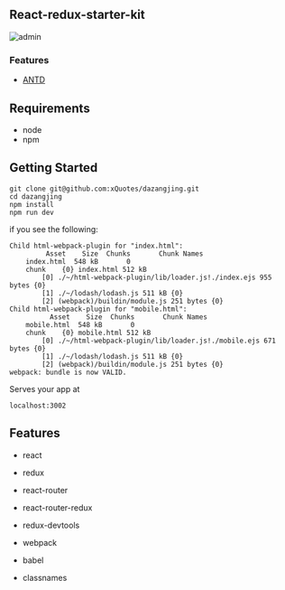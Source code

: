 ## React-redux-starter-kit

![admin](https://raw.githubusercontent.com/xQuotes/react-redux-starter-kit/admin/src/common/img/admin.png)

### Features
- [ANTD](http://ant.design/)

## Requirements

- node
- npm

## Getting Started

```
git clone git@github.com:xQuotes/dazangjing.git
cd dazangjing
npm install
npm run dev
```

if you see the following:

```
Child html-webpack-plugin for "index.html":
         Asset    Size  Chunks       Chunk Names
    index.html  548 kB       0
    chunk    {0} index.html 512 kB
        [0] ./~/html-webpack-plugin/lib/loader.js!./index.ejs 955 bytes {0}
        [1] ./~/lodash/lodash.js 511 kB {0}
        [2] (webpack)/buildin/module.js 251 bytes {0}
Child html-webpack-plugin for "mobile.html":
          Asset    Size  Chunks       Chunk Names
    mobile.html  548 kB       0
    chunk    {0} mobile.html 512 kB
        [0] ./~/html-webpack-plugin/lib/loader.js!./mobile.ejs 671 bytes {0}
        [1] ./~/lodash/lodash.js 511 kB {0}
        [2] (webpack)/buildin/module.js 251 bytes {0}
webpack: bundle is now VALID.
```

Serves your app at 
```
localhost:3002
```

## Features

* react
* redux
* react-router
* react-router-redux

* redux-devtools
* webpack
* babel
* classnames
